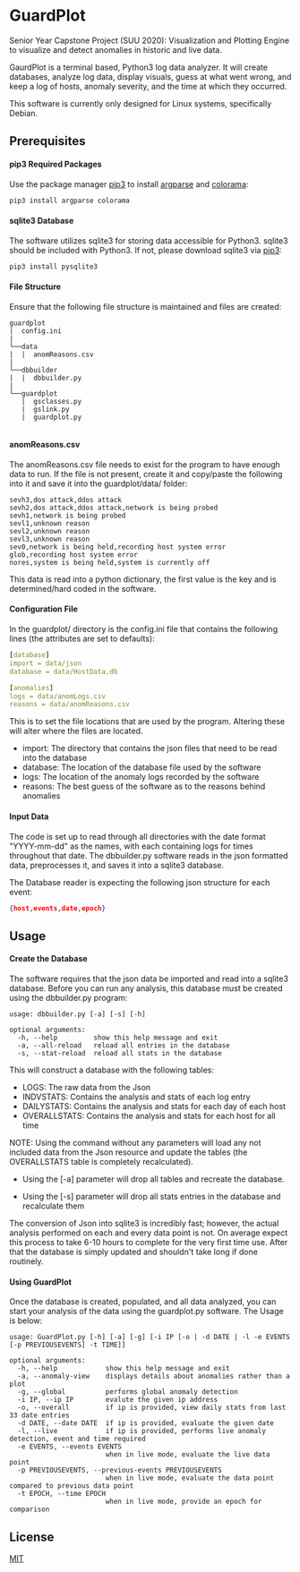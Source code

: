 # GuardPlot
Senior Year Capstone Project (SUU 2020): Visualization and Plotting Engine to visualize and detect anomalies in historic and live data.

GaurdPlot is a terminal based, Python3 log data analyzer. It will create databases, analyze log data, display visuals, guess at what went wrong, and keep a log of hosts, anomaly severity, and the time at which they occurred.

This software is currently only designed for Linux systems, specifically Debian.

## Prerequisites

#### pip3 Required Packages

Use the package manager [pip3](https://pip-python3.readthedocs.io/en/stable/) to install [argparse](https://docs.python.org/3/library/argparse.html) and [colorama](https://pypi.org/project/colorama/):


```bash
pip3 install argparse colorama
```

#### sqlite3 Database

The software utilizes sqlite3 for storing data accessible for Python3. sqlite3 should be included with Python3. If not, please download sqlite3 via [pip3](https://pip-python3.readthedocs.io/en/stable/):

```bash
pip3 install pysqlite3 
```

#### File Structure

Ensure that the following file structure is maintained and files are created:

```shell
guardplot
|  config.ini
|
└──data
|  |  anomReasons.csv
|
└──dbbuilder
|  |  dbbuilder.py
|
└──guardplot
   |  gsclasses.py
   |  gslink.py
   |  guardplot.py


``` 

#### anomReasons.csv

The anomReasons.csv file needs to exist for the program to have enough data to run. If the file is not present, create it and copy/paste the following into it and save it into the guardplot/data/ folder:

```shell
sevh3,dos attack,ddos attack
sevh2,dos attack,ddos attack,network is being probed
sevh1,network is being probed
sevl1,unknown reason
sevl2,unknown reason
sevl3,unknown reason
sev0,network is being held,recording host system error
glob,recording host system error
nores,system is being held,system is currently off
```

This data is read into a python dictionary, the first value is the key and is determined/hard coded in the software.

#### Configuration File

In the guardplot/ directory is the config.ini file that contains the following lines (the attributes are set to defaults):

```yaml
[database]
import = data/json
database = data/HostData.db

[anomalies]
logs = data/anomLogs.csv
reasons = data/anomReasons.csv
```

This is to set the file locations that are used by the program. Altering these will alter where the files are located.

* import: The directory that contains the json files that need to be read into the database
* database: The location of the database file used by the software
* logs: The location of the anomaly logs recorded by the software
* reasons: The best guess of the software as to the reasons behind anomalies

#### Input Data

The code is set up to read through all directories with the date format "YYYY-mm-dd" as the names, with each containing logs for times throughout that date. The dbbuilder.py software reads in the json formatted data, preprocesses it, and saves it into a sqlite3 database.

The Database reader is expecting the following json structure for each event:

```json
{host,events,date,epoch}
```

## Usage

#### Create the Database

The software requires that the json data be imported and read into a sqlite3 database. Before you can run any analysis, this database must be created using the dbbuilder.py program:

```shell
usage: dbbuilder.py [-a] [-s] [-h]

optional arguments:
  -h, --help         show this help message and exit
  -a, --all-reload   reload all entries in the database
  -s, --stat-reload  reload all stats in the database
```

This will construct a database with the following tables:
* LOGS: The raw data from the Json
* INDVSTATS: Contains the analysis and stats of each log entry
* DAILYSTATS: Contains the analysis and stats for each day of each host
* OVERALLSTATS: Contains the analysis and stats for each host for all time


NOTE: Using the command without any parameters will load any not included data from the Json resource and update the tables (the OVERALLSTATS table is completely recalculated).

* Using the [-a] parameter will drop all tables and recreate the database.

* Using the [-s] parameter will drop all stats entries in the database and recalculate them

The conversion of Json into sqlite3 is incredibly fast; however, the actual analysis performed on each and every data point is not. On average expect this process to take 6-10 hours to complete for the very first time use. After that the database is simply updated and shouldn't take long if done routinely.

#### Using GuardPlot

Once the database is created, populated, and all data analyzed, you can start your analysis of the data using the guardplot.py software. The Usage is below:

```shell
usage: GuardPlot.py [-h] [-a] [-g] [-i IP [-o | -d DATE | -l -e EVENTS [-p PREVIOUSEVENTS] -t TIME]]

optional arguments:
  -h, --help            show this help message and exit
  -a, --anomaly-view    displays details about anomalies rather than a plot
  -g, --global          performs global anomaly detection
  -i IP, --ip IP        evalute the given ip address
  -o, --overall         if ip is provided, view daily stats from last 33 date entries
  -d DATE, --date DATE  if ip is provided, evaluate the given date
  -l, --live            if ip is provided, performs live anomaly detection, event and time required
  -e EVENTS, --events EVENTS
                        when in live mode, evaluate the live data point
  -p PREVIOUSEVENTS, --previous-events PREVIOUSEVENTS
                        when in live mode, evaluate the data point compared to previous data point
  -t EPOCH, --time EPOCH
                        when in live mode, provide an epoch for comparison

```

## License
[MIT](https://choosealicense.com/licenses/mit/)
